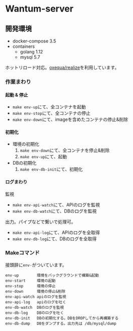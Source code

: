 # Wantum-server

## 開発環境

- docker-compose 3.5
- containers
	- golang 1.12
	- mysql 5.7

ホットリロード対応。[oxequa/realize](https://github.com/oxequa/realize)を利用しています。

### 作業まわり
#### 起動 & 停止
- `make env-up`にて、全コンテナを起動
- `make env-stop`にて、全コンテナの停止
- `make env-down`にて、imageを含めたコンテナの停止&削除

#### 初期化
- 環境の初期化
	1. `make env-down`にて、全コンテナを停止&削除
	2. `make env-up`にて、起動
- DBの初期化
	1. `make env-db-init`にて、初期化

#### ログまわり
監視

- `make env-api-watch`にて、APIのログを監視
- `make env-db-watch`にて、DBのログを監視

出力。パイプなどで繋いで処理可。

- `make env-api-log`にて、APIのログを全取得
- `make env-db-log`にて、DBのログを全取得

### Makeコマンド

接頭辞に`env-`がついています。

```
env-up        環境をバックグラウンドで構築&起動
env-start     環境の起動
env-stop      環境の停止
env-down      環境の停止&削除
env-api-watch apiのログを監視
env-api-log   apiのログを吐く
env-db-watch  DBのログを監視
env-db-log    DBのログを吐く
env-db-init   DBの初期化する。DBをDROPしてから再構築する
env-db-dump   DBをダンプする。出力先は /db/mysql/dump
```
